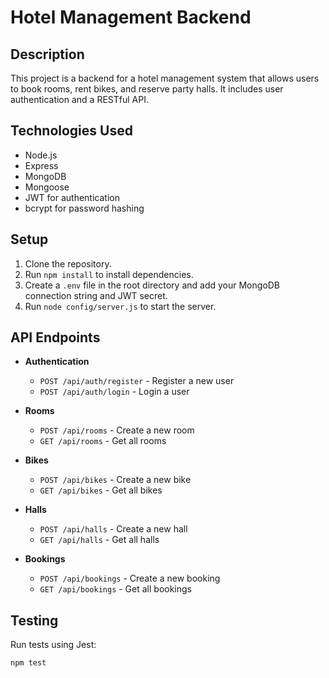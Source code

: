 # Hotel Management Backend

## Description
This project is a backend for a hotel management system that allows users to book rooms, rent bikes, and reserve party halls. It includes user authentication and a RESTful API.

## Technologies Used
- Node.js
- Express
- MongoDB
- Mongoose
- JWT for authentication
- bcrypt for password hashing

## Setup
1. Clone the repository.
2. Run `npm install` to install dependencies.
3. Create a `.env` file in the root directory and add your MongoDB connection string and JWT secret.
4. Run `node config/server.js` to start the server.

## API Endpoints
- **Authentication**
  - `POST /api/auth/register` - Register a new user
  - `POST /api/auth/login` - Login a user

- **Rooms**
  - `POST /api/rooms` - Create a new room
  - `GET /api/rooms` - Get all rooms

- **Bikes**
  - `POST /api/bikes` - Create a new bike
  - `GET /api/bikes` - Get all bikes

- **Halls**
  - `POST /api/halls` - Create a new hall
  - `GET /api/halls` - Get all halls

- **Bookings**
  - `POST /api/bookings` - Create a new booking
  - `GET /api/bookings` - Get all bookings

## Testing
Run tests using Jest:
```bash
npm test